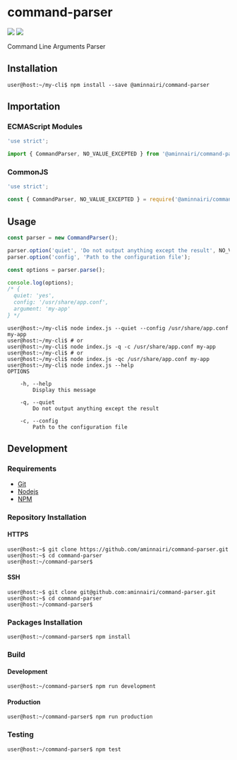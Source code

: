 # command-parser

![](https://img.shields.io/github/issues/aminnairi/command-parser.svg?style=plastic) ![](https://img.shields.io/github/license/aminnairi/command-parser.svg?style=plastic)

Command Line Arguments Parser

## Installation

```console
user@host:~/my-cli$ npm install --save @aminnairi/command-parser
```

## Importation

### ECMAScript Modules

```javascript
'use strict';

import { CommandParser, NO_VALUE_EXCEPTED } from '@aminnairi/command-parser';
```

### CommonJS

```javascript
'use strict';

const { CommandParser, NO_VALUE_EXCEPTED } = require('@aminnairi/command-parser');
```

## Usage

```javascript
const parser = new CommandParser();

parser.option('quiet', 'Do not output anything except the result', NO_VALUE_EXPECTED);
parser.option('config', 'Path to the configuration file');

const options = parser.parse();

console.log(options);
/* {
  quiet: 'yes',
  config: '/usr/share/app.conf',
  argument: 'my-app'
} */
```

```console
user@host:~/my-cli$ node index.js --quiet --config /usr/share/app.conf my-app
user@host:~/my-cli$ # or
user@host:~/my-cli$ node index.js -q -c /usr/share/app.conf my-app
user@host:~/my-cli$ # or
user@host:~/my-cli$ node index.js -qc /usr/share/app.conf my-app
user@host:~/my-cli$ node index.js --help
OPTIONS

    -h, --help
        Display this message

    -q, --quiet
        Do not output anything except the result

    -c, --config
        Path to the configuration file
```

## Development

### Requirements

- [Git](https://git-scm.com/)
- [Nodejs](https://nodejs.org/en/)
- [NPM](https://www.npmjs.com/)

### Repository Installation

#### HTTPS

```console
user@host:~$ git clone https://github.com/aminnairi/command-parser.git
user@host:~$ cd command-parser
user@host:~/command-parser$ 
```

#### SSH

```console
user@host:~$ git clone git@github.com:aminnairi/command-parser.git
user@host:~$ cd command-parser
user@host:~/command-parser$ 
```

### Packages Installation

```console
user@host:~/command-parser$ npm install
```

### Build

#### Development

```console
user@host:~/command-parser$ npm run development
```

#### Production

```console
user@host:~/command-parser$ npm run production
```

### Testing

```console
user@host:~/command-parser$ npm test
```